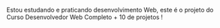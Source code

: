 Estou estudando e praticando desenvolvimento Web, este é o projeto do Curso Desenvolvedor Web Completo + 10 de projetos !

